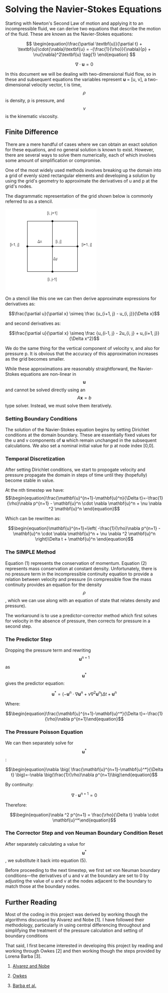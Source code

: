 # Solving the Navier-Stokes Equations

Starting with Newton's Second Law of motion and applying it to an incompressible fluid, we can derive two equations that describe the motion of the fluid. These are known as the Navier-Stokes equations:

$$
\begin{equation}\frac{\partial \textbf{u}}{\partial t} + \textbf{u}\cdot{\nabla}\textbf{u} = -{\frac{1}{\rho}}{\nabla}{p} + \nu{\nabla}^2\textbf{u} \tag{1}
\end{equation}
$$

$$\begin{equation}\nabla \cdot \textbf{u} = 0\end{equation}$$

In this document we will be dealing with two-dimensional
fluid flow, so in these and subsequent equations the variables represent **u** = [u, v], a two-dimensional velocity vector, t is time, $$\rho$$ is density,
p is pressure, and $$\nu$$ is the kinematic viscosity.

## Finite Difference

There are a mere handful of cases where we can obtain an exact solution
for these equations, and no general solution is known to exist. However, there are
several ways to solve them numerically, each of which involves
some amount of simplification or compromise.

One of the most widely used methods involves breaking up the domain into
a grid of evenly sized rectangular elements and developing a solution by using the
grid's geometry to approximate the derivatives of u and p at the grid's nodes.

The diagrammatic representation of the grid shown below is commonly referred to as a stencil.

![Stencil of the discretization grid](FVM-1.png)

On a stencil like this one we can then derive approximate expressions for derivatives as:

$$\frac{\partial u}{\partial x} \simeq  \frac {u_{i+1, j} - u_{i, j}}{\Delta x}$$

and second derivatives as:

$$\frac{\partial u}{\partial x} \simeq  \frac {u_{i-1, j} - 2u_{i, j} + u_{i+1, j}}{\Delta x^2}$$

We do the same thing for the vertical component of velocity v, and also for pressure p. It is obvious that the accuracy of this approximation increases as the grid becomes smaller.

While these approximations are reasonably straightforward, the Navier-Stokes equations are non-linear in $$\mathbf u$$ and cannot be solved directly using an $$A \mathbf x = b$$ type solver. Instead, we must solve them iteratively.

### Setting Boundary Conditions

The solution of the Navier-Stokes equation begins by setting Dirichlet conditions at the domain boundary. These are essentially  fixed values for the u and v components of **u** which remain unchanged in the subsequent calculations. We also set a nominal initial value for p at node index [0,0].

### Temporal Discretization

After setting Dirichlet conditions, we start to propogate velocity and pressure propagate the domain in steps of time until they (hopefully) become stable in value.

At the nth timestep we have:
$$\begin{equation}\frac{\mathbf{u}^{n+1}-\mathbf{u}^n}{\Delta t}=-\frac{1}{\rho}\nabla p^{n+1} - \mathbf{u}^n \cdot \nabla \mathbf{u}^n + \nu \nabla ^2 \mathbf{u}^n \end{equation}$$

Which can be rewritten as:

$$\begin{equation}\mathbf{u}^{n+1}=\left( -\frac{1}{\rho}\nabla p^{n+1}  - \mathbf{u}^n \cdot \nabla \mathbf{u}^n + \nu \nabla ^2 \mathbf{u}^n \right)\Delta t + \mathbf{u}^n \end{equation}$$

### The SIMPLE Method

Equation (1) represents the conservation of momentum. Equation (2) represents mass conservation at constant
density. Unfortunately, there is no pressure term in the incompressible continuity equation to provide a relation between velocity and pressure (in compressible flow the mass continuity provides an equation for the density $$\rho$$, which we can use along
with an equation of state that relates density and pressure). 

The workaround is to use a predictor-corrector method which first solves for velocity in the absence of pressure, then corrects for pressure in a second step.

### The Predictor Step

Dropping the pressure term and rewriting $$\mathbf{u}^{n+1}$$ as $$\mathbf{u}^*$$ gives the predictor
equation:

$$\begin{equation}\mathbf{u}^*=\left(- \mathbf{u}^n \cdot \nabla \mathbf{u}^n + \nu \nabla ^2 \mathbf{u}^n \right)\Delta t + \mathbf{u}^n \end{equation}$$

Where:

$$\begin{equation}\frac{\mathbf{u}^{n+1}-\mathbf{u}^*}{\Delta t}=-\frac{1}{\rho}\nabla p^{n+1}\end{equation}$$


### The Pressure Poisson Equation

We can then separately solve for $$\mathbf{u}^*$$:

$$\begin{equation}\nabla \big( \frac{\mathbf{u}^{n+1}-\mathbf{u}^*}{\Delta t} \big)=-\nabla \big(\frac{1}{\rho}\nabla p^{n+1}\big)\end{equation}$$

By continuity:

$$\begin{equation}\nabla \cdot \mathbf{u}^{n+1} = 0\end{equation}$$

Therefore:

$$\begin{equation}\nabla ^2 p^{n+1} = \frac{\rho}{\Delta t} \nabla \cdot \mathbf{u}^*\end{equation}$$

### The Corrector Step and von Neuman Boundary Condition Reset

After separately calculating a value for $$\mathbf{u}^*$$, we substitute it back into equation (5).

Before proceeding to the next timestep, we first set von Neuman boundary conditions—the derivatives of u and v at the boundary are set to 0 by adjusting the value of u and v at the nodes adjacent to the boundary to match those at the boundary nodes.

## Further Reading

Most of the coding in this project was derived by working though the algorithms discussed by Alvarez and Nobe [1]. I have followed their methodology, particularly in using central differencing throughout and simplifying the treatment of the pressure calculation and setting of boundary conditions

That said, I first became interested in developing this project by reading and working through Owkes [2] and then working though the steps provided by Lorena Barba [3].
1. [Alvarez and Nobe](https://colab.research.google.com/github/josealvarez97/The-Ultimate-Guide-to-Write-Your-First-CFD-Solver/blob/main/The_Ultimate_Guide_to_Write_Your_First_CFD_Solver.ipynb)

2. [Owkes](https://www.montana.edu/mowkes/research/source-codes/GuideToCFD.pdf)

3. [Barba et al.](https://github.com/barbagroup/CFDPython/blob/master/lessons/14_Step_11.ipynb)



